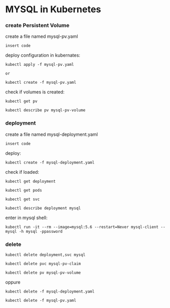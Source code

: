 # MYSQL in Kubernetes

### create Persistent Volume
create a file named mysql-pv.yaml
```
insert code

```

deploy configuration in kubernates:
```
kubectl apply -f mysql-pv.yaml

or

kubectl create -f mysql-pv.yaml

```

check if volumes is created:
```
kubectl get pv

kubectl describe pv mysql-pv-volume
```
### deployment

create a file named mysql-deployment.yaml
```
insert code
```
deploy:
```
kubectl create -f mysql-deployment.yaml
```

check if loaded:
```
kubectl get deployment

kubectl get pods

kubectl get svc

kubectl describe deployment mysql
```

enter in mysql shell:
```
kubectl run -it --rm --image=mysql:5.6 --restart=Never mysql-client -- mysql -h mysql -ppassword
```

### delete
```
kubectl delete deployment,svc mysql

kubectl delete pvc mysql-pv-claim

kubectl delete pv mysql-pv-volume
```

oppure

```
kubectl delete -f mysql-deployment.yaml

kubectl delete -f mysql-pv.yaml

```
